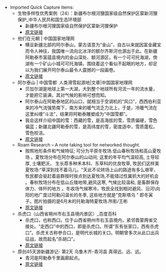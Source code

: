 - Imported Quick Capture items:
    - 生物多样性优秀案例（24）：新疆布尔根河狸国家级自然保护区蒙新河狸保护_中华人民共和国生态环境部
        - 新疆布尔根河狸国家级自然保护区蒙新河狸保护
        - [原文链接](https://www.mee.gov.cn/ywgz/zrstbh/swdyxbh/202212/t20221229_1008989.shtml)
    - 他们在元朝 | 中国国家地理网
        - 横亘新疆北部的阿尔泰山，蒙古语意为“金山”，自古以来就因富金藏宝而令人神往，我国唯一流向北冰洋的额尔齐斯河也源出于此。在新疆阿勒泰市富蕴县境内的金山深处、额河源区，有一个可可托海湖，傍湖有一个矿山小城可可托海镇，围绕着这个看似不起眼的地方，却足以为我们展开阿尔泰山最令人震撼的一段画卷。
        - [原文链接](http://www.dili360.com/cng/article/p5350c3d6a32f828.htm)
    - 阿尔泰山 | 中国雪都 人类滑雪起源地|文章|中国国家地理网
        - 贝加尔湖是地球上第一大湖，大到整个地球所有河流一年的流水量，才能把它装满，其对气候的影响可想而知。
        - 阿尔泰山在阿勒泰地区的山口，就相当于空调机的“风口”，西西伯利亚来的冷气流强势南下，南方来的暖气流乏力北上，于是，冷暖气流在这里纠缠“斗法”，结果将阿勒泰雕塑成为“中国雪都”。
        - 我会这样介绍中国的雪：西藏的雪，是高海拔的雪，雪质偏硬，雪色偏蓝；新疆北疆阿勒泰的雪，是高纬度的雪，密度适中，雪质蓬松，雪色皎洁。
        - [原文链接](http://www.dili360.com/article/p5f86a9ff729b455.htm)
    - Roam Research – A note taking tool for networked thought.
        - 按照地形条件和气候特征; 可分为平原冬牧场.低山春秋牧场和高山夏牧场 。夏牧场分布在阿尔泰山的山动间; 这里的年平均气温较高, 土导较厚, 士壤肥沃， 生长荐多种禾本科、东草科的优良牧草, 牧民们这样美夏牧场:“草深到找不着马儿。"天此不论转场上山的路途有多么艰宰，牧民都会驱赶着亩群按时按点到达夏牧场,不能错过性冀抓大的好机会 。春秋牧场分布在低山丘陵地带,避风这寒, 气候比较温和, 是畜群保存体力、体歼的地方 。冬收场气候寒冷，牧民全找到相对避风、沿河\向阳的地广度过阿勒闪温长的冬季, 这些地方就是“克斯塔乌 ” 即冬寅子。图片拍摄的是6月未的托勒海特夏牧场.所影/王彬
        - [原文链接](https://roamresearch.com/#/app/xinyiheng/page/U3UKjcXf7)
    - 杀虎口（山西省朔州市右玉县境内景区）_百度百科
        - 杀虎口，也称西口。位于山西省朔州市右玉县境内，紧邻晋蒙两省交接处。“走西口”中的西口，即是杀虎口。所谓“东有张家口，西有杀虎口”。杀虎关古称参合口，是明代长城的关口。明朝曾多次从此口出兵征战，故而起名“杀胡口”。
        - [原文链接](https://baike.baidu.com/item/%E6%9D%80%E8%99%8E%E5%8F%A3/72477)
    - 原创45天游新疆游记- 第2天 乌鲁木齐-青河县 真得远、远、远。 
        - 青河是阿勒泰千里画廊起点。
        - [原文链接](https://zhuanlan.zhihu.com/p/527118556)

